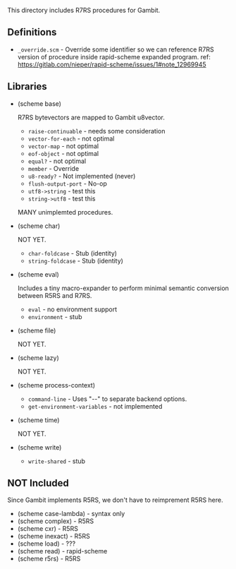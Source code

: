 This directory includes R7RS procedures for Gambit.

Definitions
-----------

- `_override.scm` - Override some identifier so we can reference
  R7RS version of procedure inside rapid-scheme expanded program.
  ref: https://gitlab.com/nieper/rapid-scheme/issues/1#note_12969945


Libraries
---------

- (scheme base)

  R7RS bytevectors are mapped to Gambit u8vector.

  * `raise-continuable` - needs some consideration
  * `vector-for-each`   - not optimal
  * `vector-map`        - not optimal
  * `eof-object`        - not optimal
  * `equal?`            - not optimal
  * `member`            - Override
  * `u8-ready?`         - Not implemented (never)
  * `flush-output-port` - No-op
  * `utf8->string`      - test this
  * `string->utf8`      - test this

  MANY unimplemted procedures.

- (scheme char)

  NOT YET.

  * `char-foldcase` - Stub (identity)
  * `string-foldcase` - Stub (identity)

- (scheme eval)

  Includes a tiny macro-expander to perform minimal semantic conversion
  between R5RS and R7RS.

  * `eval` - no environment support
  * `environment` - stub

- (scheme file)

  NOT YET.

- (scheme lazy)

  NOT YET.

- (scheme process-context)

  * `command-line` - Uses "--" to separate backend options.
  * `get-environment-variables` - not implemented

- (scheme time)

  NOT YET.

- (scheme write)

  * `write-shared` - stub


NOT Included
------------

Since Gambit implements R5RS, we don't have to reimprement R5RS here.

 - (scheme case-lambda) - syntax only
 - (scheme complex)     - R5RS
 - (scheme cxr)         - R5RS
 - (scheme inexact)     - R5RS
 - (scheme load)        - ???
 - (scheme read)        - rapid-scheme
 - (scheme r5rs)        - R5RS

